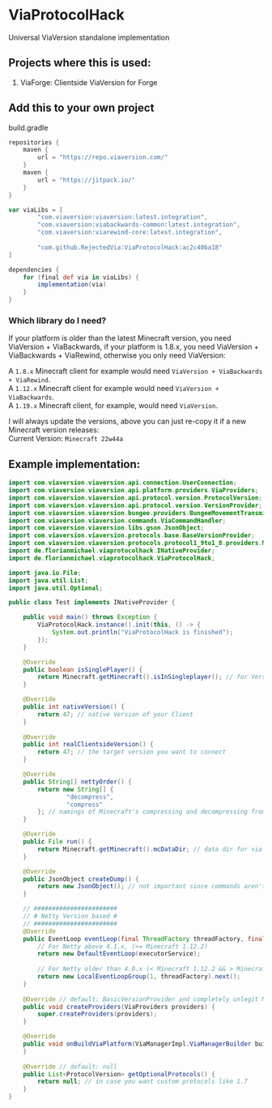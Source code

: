 # ViaProtocolHack
Universal ViaVersion standalone implementation

## Projects where this is used:
1. ViaForge: Clientside ViaVersion for Forge

## Add this to your own project
build.gradle
```groovy
repositories {
    maven {
        url = "https://repo.viaversion.com/"
    }
    maven {
        url = "https://jitpack.io/"
    }
}

var viaLibs = [
        "com.viaversion:viaversion:latest.integration",
        "com.viaversion:viabackwards-common:latest.integration",
        "com.viaversion:viarewind-core:latest.integration",
        
        "com.github.RejectedVia:ViaProtocolHack:ac2c40ba18"
]

dependencies {
    for (final def via in viaLibs) {
        implementation(via)
    }
}
```
### Which library do I need?
If your platform is older than the latest Minecraft version, you need ViaVersion + ViaBackwards, if your platform is 1.8.x,
you need ViaVersion + ViaBackwards + ViaRewind, otherwise you only need ViaVersion: <br>

A `1.8.x` Minecraft client for example would need `ViaVersion + ViaBackwards + ViaRewind`. <br>
A `1.12.x` Minecraft client for example would need `ViaVersion + ViaBackwards`. <br>
A `1.19.x` Minecraft client, for example, would need `ViaVersion`. <br>

I will always update the versions, above you can just re-copy it if a new Minecraft version releases: <br>
Current Version: `Minecraft 22w44a`

## Example implementation:
```java
import com.viaversion.viaversion.api.connection.UserConnection;
import com.viaversion.viaversion.api.platform.providers.ViaProviders;
import com.viaversion.viaversion.api.protocol.version.ProtocolVersion;
import com.viaversion.viaversion.api.protocol.version.VersionProvider;
import com.viaversion.viaversion.bungee.providers.BungeeMovementTransmitter;
import com.viaversion.viaversion.commands.ViaCommandHandler;
import com.viaversion.viaversion.libs.gson.JsonObject;
import com.viaversion.viaversion.protocols.base.BaseVersionProvider;
import com.viaversion.viaversion.protocols.protocol1_9to1_8.providers.MovementTransmitterProvider;
import de.florianmichael.viaprotocolhack.INativeProvider;
import de.florianmichael.viaprotocolhack.ViaProtocolHack;

import java.io.File;
import java.util.List;
import java.util.Optional;

public class Test implements INativeProvider {

    public void main() throws Exception {
        ViaProtocolHack.instance().init(this, () -> {
            System.out.println("ViaProtocolHack is finished");
        });
    }

    @Override
    public boolean isSinglePlayer() {
        return Minecraft.getMinecraft().isInSingleplayer(); // for VersionList
    }

    @Override
    public int nativeVersion() {
        return 47; // native Version of your Client
    }
    
    @Override
    public int realClientsideVersion() {
        return 47; // the target version you want to connect
    }

    @Override
    public String[] nettyOrder() {
        return new String[] {
                "decompress",
                "compress"
        }; // namings of Minecraft's compressing and decompressing from the pipeline
    }

    @Override
    public File run() {
        return Minecraft.getMinecraft().mcDataDir; // data dir for via
    }

    @Override
    public JsonObject createDump() {
        return new JsonObject(); // not important since commands aren't implemented by default
    }

    // #######################
    // # Netty Version based #
    // #######################
    @Override
    public EventLoop eventLoop(final ThreadFactory threadFactory, final ExecutorService executorService) {
        // For Netty above 4.1.x, (>= Minecraft 1.12.2)
        return new DefaultEventLoop(executorService);
        
        // For Netty older than 4.0.x (< Minecraft 1.12.2 && > Minecraft 1.6.4)
        return new LocalEventLoopGroup(1, threadFactory).next();
    }
    
    @Override // default: BasicVersionProvider and completely unlegit Movement Transmitter by Via TM 
    public void createProviders(ViaProviders providers) {
        super.createProviders(providers);
    }

    @Override
    public void onBuildViaPlatform(ViaManagerImpl.ViaManagerBuilder builder) {
    }
    
    @Override // default: null
    public List<ProtocolVersion> getOptionalProtocols() {
        return null; // in case you want custom protocols like 1.7
    }
}
```
